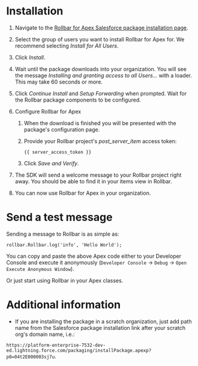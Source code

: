 # Installation

1. Navigate to the [Rollbar for Apex Salesforce package installation page](https://docs.rollbar.com/salesforce-apex/install).

2. Select the group of users you want to install Rollbar for Apex for. We recommend selecting _Install for All Users_.

3. Click _Install_.
  
4. Wait until the package downloads into your organization. You will see the message _Installing and granting access to all Users..._ with a loader. This may take 60 seconds or more.

5. Click _Continue Install_ and _Setup Forwarding_ when prompted. Wait for the Rollbar package components to be configured.

6. Configure Rollbar for Apex

    1. When the download is finished you will be presented with the package's configuration page.
    
    2. Provide your Rollbar project's _post_server_item_ access token:
    
        `{{ server_access_token }}`
        
    3. Click _Save and Verify_.
    
7. The SDK will send a welcome message to your Rollbar project right away. You should be able to find it in your items view in Rollbar.
  
8. You can now use Rollbar for Apex in your organization.

# Send a test message
Sending a message to Rollbar is as simple as:
```
rollbar.Rollbar.log('info', 'Hello World');
```

You can copy and paste the above Apex code either to your Developer Console and execute it anonymously (`Developer Console` → `Debug` → `Open Execute Anonymous Window`).

Or just start using Rollbar in your Apex classes.

# Additional information
* If you are installing the package in a scratch organization, just add path name from the Salesforce package installation link after your scratch org's domain name, i.e.: 

`https://platform-enterprise-7532-dev-ed.lightning.force.com/packaging/installPackage.apexp?p0=04t2E000003sj7u`.
